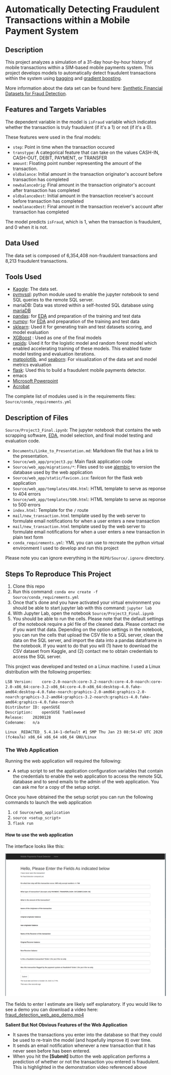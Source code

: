 # Automatically Detecting Fraudulent Transactions within a Mobile Payment System

## Description

This project analyzes a simulation of a 31-day hour-by-hour history of mobile transactions
within a SIM-based mobile payments system. This project develops models to
automatically detect fraudulent transactions within the system using
[bagging](https://en.wikipedia.org/wiki/Bootstrap_aggregating) and [gradient boosting](https://en.wikipedia.org/wiki/Bootstrap_aggregating).

More information about the data set can be found here: [Synthetic Financial Datasets for Fraud Detection](https://www.kaggle.com/ntnu-testimon/paysim1).

## Features and Targets Variables

The dependent variable in the model is `isFraud` variable which indicates
whether the transaction is truly fraudulent (if it's a 1) or not (if it's a 0).

These features were used in the final models:

* `step`: Point in time when the transaction occured
* `transtype`: A categorical feature that can take on the values CASH-IN, CASH-OUT, DEBIT, PAYMENT, or TRANSFER
* `amount`: Floating point number representing the amount of the transaction.
* `oldbalance`: Initial amount in the transaction originator's account before transaction has completed
* `newbalanceOrig`: Final amount in the transaction originator's account after transaction has completed
* `oldbalanceDest`: Initial amount in the transaction receiver's account before transaction has completed
* `newblanaceDest`: Final amount in the transaction receiver's account after transaction has
  completed
  
The model predicts `isFraud`, which is 1, when the transaction is fraudulent,
and 0 when it is not.

## Data Used

The data set is composed of 6,354,408 non-fraudulent transactions and 8,213
fraudulent transactions.

## Tools Used

* [Kaggle](https://www.kaggle.com/ntnu-testimon/paysim1): The data set.
* [pymysql](https://pandas.pydata.org/): python module used to enable the jupyter notebook to send SQL queries to
  the remote SQL server.
* mariaDB: Data was stored within a self-hosted SQL database using [mariaDB](https://en.wikipedia.org/wiki/Bootstrap_aggregating)
* [pandas](https://acrobat.adobe.com/us/en/acrobat/pdf-reader.html): for [EDA]() and preparation of the training and test data
* [numpy](https://pandas.pydata.org/): for [EDA]()  and preparation of the training and test data
* [sklearn](https://en.wikipedia.org/wiki/Bootstrap_aggregating): Used it for generating train and test datasets scoring, and model evaluation
* [XGBoost](http://www.xgboost.com/) : Used as one of the final models
* [rapids](https://rapids.ai/index.html): Used it for the logistic model and random forest model which enabled
  accelerating training of these models. This enabled faster model testing and
  evaluation iterations.
* [matpolotlib](https://rapids.ai/index.html), and [seaborn](https://seaborn.pydata.org/): For visualization of the data set and model
  metrics evaluation
* [flask](https://seaborn.pydata.org/): Used this to build a fraudulent mobile payments detector.
* emacs
* [Microsoft Powerpoint](https://www.microsoft.com/en-us/microsoft-365/powerpoint)
* [Acrobat](https://www.microsoft.com/en-us/microsoft-365/powerpoint)



The complete list of modules used is in the requirements files: `Source/conda_requirements.yml`

## Description of Files

`Source/Project3_Final.ipynb`: The jupyter notebook that contains the web scrapping
software, [EDA](https://en.wikipedia.org/wiki/Exploratory_data_analysis),
model selection, and final model testing and evaluation code.



* `Documents/Linke_to_Presentation.md`: Markdown file that has a link to the presentation.
* `Source/web_app/project3.py`: Main flask application code
* `Source/web_app/migrations/*`: Files used to use [alembic]() to version the
  database used by the web application
* `Source/web_app/static/favicon.ico`: favicon for the flask web application
* `Source/web_app/templates/404.html`: HTML template to serve as reponse to
  404 errors
* `Source/web_app/templates/500.html`: HTML template to serve as reponse to
  500 errors
* `index.html`: Template for the `/` route
* `mail/new_transaction.html` template used by the web server to formulate
  email notifications for when a user enters a new transaction
* `mail/new_transaction.html` template used by the web server to formulate
  email notifications for when a user enters a new transaction in plain text
  form
* `conda_requirements.yml`: YML you can use to recreate the python virtual
  environment I used to develop and run this project

Please note you can ignore everything in the `REPO/Source/.ignore` directory.

## Steps To Reproduce This Project


1. Clone this repo
1. Run this command: `conda env create -f Source/conda_requirements.yml`
1. Once that's done and you have activated your virtual environment you should
   be able to start jupyter lab with this command: `jupyter lab`
1. With Jupyter Lab, open the notebook `Source/Project3_Final.ipynb`
1. You should be able to run the cells. Please note that the default settings
   of the notebook require a pkl file of the cleaned data. Please contact me
   if you want that data. Depending on the option settings in the notebook,
   you can run the cells that upload the CSV file to a SQL server, clean the
   data on the SQL server, and import the data into a pandas dataframe in the
   notebook. If you want to do that you will (1) have to download the CSV
   dataset from Kaggle, and (2) contact me to obtain credentials to access the
   SQL server.
   
This project was developed and tested on a Linux machine. I used a Linux
distribution with the following properties:

```
LSB Version:	core-2.0-noarch:core-3.2-noarch:core-4.0-noarch:core-2.0-x86_64:core-3.2-x86_64:core-4.0-x86_64:desktop-4.0.fake-amd64:desktop-4.0.fake-noarch:graphics-2.0-amd64:graphics-2.0-noarch:graphics-3.2-amd64:graphics-3.2-noarch:graphics-4.0.fake-amd64:graphics-4.0.fake-noarch
Distributor ID:	openSUSE
Description:	openSUSE Tumbleweed
Release:	20200128
Codename:	n/a
```

```
Linux _REDACTED_ 5.4.14-1-default #1 SMP Thu Jan 23 08:54:47 UTC 2020 (fc4ea7a) x86_64 x86_64 x86_64 GNU/Linux

```

### The Web Application

Running the web application will required the following:

* A setup script to set the application configuration variables that contain
  the credentials to enable the web application to access the remote SQL
  database and to send emails to the admin of the web application. You can
  ask me for a copy of the setup script.
  
Once you have obtained the the setup script you can run the following commands
to launch the web application

1. `cd Source/web_application`
1. `source <setup_script>`
1. `flask run`

#### How to use the web application

The interface looks like this:

![web application](./Data/web_application_interface.png)

The fields to enter I estimate are likely self explanatory. If you would like
to see a demo you can download a video here: [fraud_detection\_web\_app\_demo.mp4](https://www.dropbox.com/s/1qz0a5p72kx2vun/fraud_detection_web_app_demo.mp4?dl=0)

**Salient But Not Obvious Features of the Web Application**

* It saves the transactions you enter into the database so that they could be
  used to re-train the model (and hopefully improve it) over time.
* It sends an email notification whenever a new transaction that it has never
  seen before has been entered.
* When you hit the **\[Submit\]** button the web application performs a
  prediction of whether or not the transaction you entered is
  fraudulent. This is highlighted in the demonstration video referenced above




